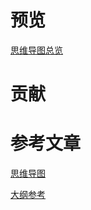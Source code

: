# 预览



[思维导图总览](https://ywu8f2bzbfa.feishu.cn/mindnotes/D2DTbQyeqmxDr9n9bepc7RpSnWG)



# 贡献



# 参考文章

[思维导图](https://mm.edrawsoft.cn/app/editor/4HIPclNjg6dm8bJQbzdvaBxfrT2D8cjA?ivt=pBa3eqFG7qwliVFC3IWQDxi3UuKSt5aq004)

[大纲参考](https://blog.csdn.net/barbed/article/details/107880854)

